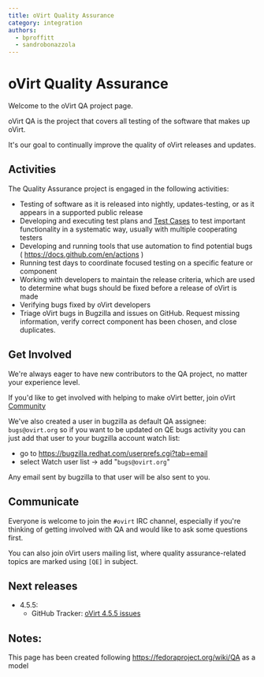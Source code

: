 ```yaml
---
title: oVirt Quality Assurance
category: integration
authors:
  - bproffitt
  - sandrobonazzola
---
```


# oVirt Quality Assurance

Welcome to the oVirt QA project page.

oVirt QA is the project that covers all testing of the software that makes up oVirt.

It's our goal to continually improve the quality of oVirt releases and updates.

## Activities

The Quality Assurance project is engaged in the following activities:

*   Testing of software as it is released into nightly, updates-testing, or as it appears in a supported public release
*   Developing and executing test plans and [Test Cases](/develop/qa/test-cases/) to test important functionality in a systematic way, usually with multiple cooperating testers
*   Developing and running tools that use automation to find potential bugs ( <https://docs.github.com/en/actions> )
*   Running test days to coordinate focused testing on a specific feature or component
*   Working with developers to maintain the release criteria, which are used to determine what bugs should be fixed before a release of oVirt is made
*   Verifying bugs fixed by oVirt developers
*   Triage oVirt bugs in Bugzilla and issues on GitHub. Request missing information, verify correct component has been chosen, and close duplicates.

## Get Involved

We're always eager to have new contributors to the QA project, no matter your experience level.

If you'd like to get involved with helping to make oVirt better, join oVirt [Community](/community/)

We've also created a user in bugzilla as default QA assignee: `bugs@ovirt.org` so if you want to be updated on QE bugs activity you can just add that user to your bugzilla account watch list:

*   go to <https://bugzilla.redhat.com/userprefs.cgi?tab=email>
*   select Watch user list -> add "`bugs@ovirt.org`"

Any email sent by bugzilla to that user will be also sent to you.

## Communicate

Everyone is welcome to join the `#ovirt` IRC channel, especially if you're thinking of getting involved with QA and would like to ask some questions first.

You can also join oVirt users mailing list, where quality assurance-related topics are marked using `[QE]` in subject.

## Next releases

* 4.5.5:
  - GitHub Tracker: [oVirt 4.5.5 issues](https://github.com/issues?q=is%3Aopen+is%3Aissue+user%3Aovirt+archived%3Afalse+milestone%3Aovirt-4.5.5)

## Notes:

This page has been created following <https://fedoraproject.org/wiki/QA> as a model

